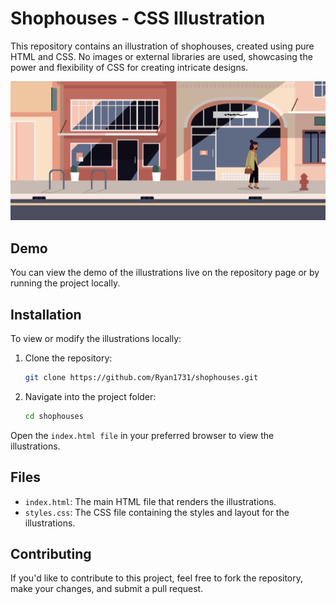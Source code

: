 # Shophouses - CSS Illustration

This repository contains an illustration of shophouses, created using pure HTML and CSS. No images or external libraries are used, showcasing the power and flexibility of CSS for creating intricate designs.

![Shophouse Art Illustration Preview](/assets/images/website-screenshot.png)

## Demo

You can view the demo of the illustrations live on the repository page or by running the project locally.

## Installation

To view or modify the illustrations locally:

1. Clone the repository:
   ```bash
   git clone https://github.com/Ryan1731/shophouses.git
   ```
2. Navigate into the project folder:
    ```bash 
    cd shophouses
    ```
Open the `index.html file` in your preferred browser to view the illustrations.

## Files
* `index.html`: The main HTML file that renders the illustrations.
* `styles.css`: The CSS file containing the styles and layout for the illustrations.

## Contributing
If you'd like to contribute to this project, feel free to fork the repository, make your changes, and submit a pull request.
